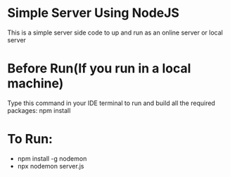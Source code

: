 # Simple Server Using NodeJS

This is a simple server side code to up and run as an online server or local server


# Before Run(If you run in a local machine)
Type this command in your IDE terminal to run and build all the required packages: npm install

# To Run: 
* npm install -g nodemon
* npx nodemon server.js


